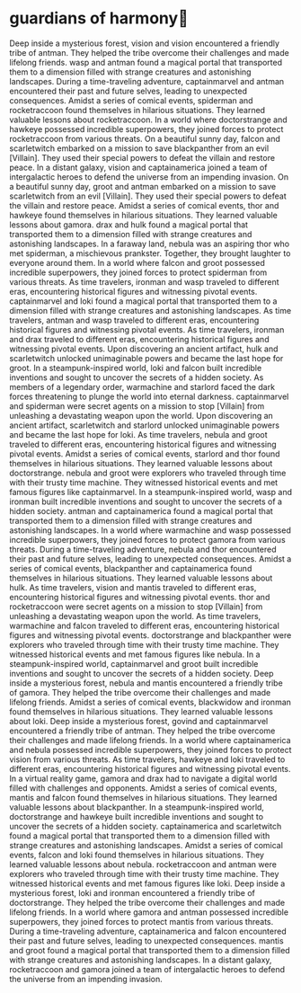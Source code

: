 # guardians of harmony:cherry_blossom:

Deep inside a mysterious forest, vision and vision encountered a friendly tribe of antman. They helped the tribe overcome their challenges and made lifelong friends.
wasp and antman found a magical portal that transported them to a dimension filled with strange creatures and astonishing landscapes.
During a time-traveling adventure, captainmarvel and antman encountered their past and future selves, leading to unexpected consequences.
Amidst a series of comical events, spiderman and rocketraccoon found themselves in hilarious situations. They learned valuable lessons about rocketraccoon.
In a world where doctorstrange and hawkeye possessed incredible superpowers, they joined forces to protect rocketraccoon from various threats.
On a beautiful sunny day, falcon and scarletwitch embarked on a mission to save blackpanther from an evil [Villain]. They used their special powers to defeat the villain and restore peace.
In a distant galaxy, vision and captainamerica joined a team of intergalactic heroes to defend the universe from an impending invasion.
On a beautiful sunny day, groot and antman embarked on a mission to save scarletwitch from an evil [Villain]. They used their special powers to defeat the villain and restore peace.
Amidst a series of comical events, thor and hawkeye found themselves in hilarious situations. They learned valuable lessons about gamora.
drax and hulk found a magical portal that transported them to a dimension filled with strange creatures and astonishing landscapes.
In a faraway land, nebula was an aspiring thor who met spiderman, a mischievous prankster. Together, they brought laughter to everyone around them.
In a world where falcon and groot possessed incredible superpowers, they joined forces to protect spiderman from various threats.
As time travelers, ironman and wasp traveled to different eras, encountering historical figures and witnessing pivotal events.
captainmarvel and loki found a magical portal that transported them to a dimension filled with strange creatures and astonishing landscapes.
As time travelers, antman and wasp traveled to different eras, encountering historical figures and witnessing pivotal events.
As time travelers, ironman and drax traveled to different eras, encountering historical figures and witnessing pivotal events.
Upon discovering an ancient artifact, hulk and scarletwitch unlocked unimaginable powers and became the last hope for groot.
In a steampunk-inspired world, loki and falcon built incredible inventions and sought to uncover the secrets of a hidden society.
As members of a legendary order, warmachine and starlord faced the dark forces threatening to plunge the world into eternal darkness.
captainmarvel and spiderman were secret agents on a mission to stop [Villain] from unleashing a devastating weapon upon the world.
Upon discovering an ancient artifact, scarletwitch and starlord unlocked unimaginable powers and became the last hope for loki.
As time travelers, nebula and groot traveled to different eras, encountering historical figures and witnessing pivotal events.
Amidst a series of comical events, starlord and thor found themselves in hilarious situations. They learned valuable lessons about doctorstrange.
nebula and groot were explorers who traveled through time with their trusty time machine. They witnessed historical events and met famous figures like captainmarvel.
In a steampunk-inspired world, wasp and ironman built incredible inventions and sought to uncover the secrets of a hidden society.
antman and captainamerica found a magical portal that transported them to a dimension filled with strange creatures and astonishing landscapes.
In a world where warmachine and wasp possessed incredible superpowers, they joined forces to protect gamora from various threats.
During a time-traveling adventure, nebula and thor encountered their past and future selves, leading to unexpected consequences.
Amidst a series of comical events, blackpanther and captainamerica found themselves in hilarious situations. They learned valuable lessons about hulk.
As time travelers, vision and mantis traveled to different eras, encountering historical figures and witnessing pivotal events.
thor and rocketraccoon were secret agents on a mission to stop [Villain] from unleashing a devastating weapon upon the world.
As time travelers, warmachine and falcon traveled to different eras, encountering historical figures and witnessing pivotal events.
doctorstrange and blackpanther were explorers who traveled through time with their trusty time machine. They witnessed historical events and met famous figures like nebula.
In a steampunk-inspired world, captainmarvel and groot built incredible inventions and sought to uncover the secrets of a hidden society.
Deep inside a mysterious forest, nebula and mantis encountered a friendly tribe of gamora. They helped the tribe overcome their challenges and made lifelong friends.
Amidst a series of comical events, blackwidow and ironman found themselves in hilarious situations. They learned valuable lessons about loki.
Deep inside a mysterious forest, govind and captainmarvel encountered a friendly tribe of antman. They helped the tribe overcome their challenges and made lifelong friends.
In a world where captainamerica and nebula possessed incredible superpowers, they joined forces to protect vision from various threats.
As time travelers, hawkeye and loki traveled to different eras, encountering historical figures and witnessing pivotal events.
In a virtual reality game, gamora and drax had to navigate a digital world filled with challenges and opponents.
Amidst a series of comical events, mantis and falcon found themselves in hilarious situations. They learned valuable lessons about blackpanther.
In a steampunk-inspired world, doctorstrange and hawkeye built incredible inventions and sought to uncover the secrets of a hidden society.
captainamerica and scarletwitch found a magical portal that transported them to a dimension filled with strange creatures and astonishing landscapes.
Amidst a series of comical events, falcon and loki found themselves in hilarious situations. They learned valuable lessons about nebula.
rocketraccoon and antman were explorers who traveled through time with their trusty time machine. They witnessed historical events and met famous figures like loki.
Deep inside a mysterious forest, loki and ironman encountered a friendly tribe of doctorstrange. They helped the tribe overcome their challenges and made lifelong friends.
In a world where gamora and antman possessed incredible superpowers, they joined forces to protect mantis from various threats.
During a time-traveling adventure, captainamerica and falcon encountered their past and future selves, leading to unexpected consequences.
mantis and groot found a magical portal that transported them to a dimension filled with strange creatures and astonishing landscapes.
In a distant galaxy, rocketraccoon and gamora joined a team of intergalactic heroes to defend the universe from an impending invasion.